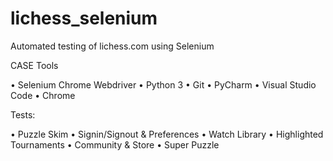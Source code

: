 # lichess_selenium
Automated testing of lichess.com using Selenium

CASE Tools

• Selenium Chrome Webdriver 
• Python 3
• Git
• PyCharm
• Visual Studio Code
• Chrome

Tests:

• Puzzle Skim
• Signin/Signout & Preferences
• Watch Library
• Highlighted Tournaments
• Community & Store
• Super Puzzle
